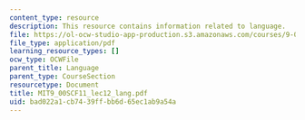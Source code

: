 ```yaml
---
content_type: resource
description: This resource contains information related to language.
file: https://ol-ocw-studio-app-production.s3.amazonaws.com/courses/9-00sc-introduction-to-psychology-fall-2011/bad022a1cb7439ffbb6d65ec1ab9a54a_MIT9_00SCF11_lec12_lang.pdf
file_type: application/pdf
learning_resource_types: []
ocw_type: OCWFile
parent_title: Language
parent_type: CourseSection
resourcetype: Document
title: MIT9_00SCF11_lec12_lang.pdf
uid: bad022a1-cb74-39ff-bb6d-65ec1ab9a54a
---
```

